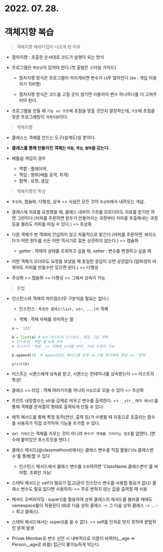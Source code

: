 # 2022. 07. 28.

# 객체지향 복습

> 객체지향 패러다임이 나오게 된 이유

- 절차지향 : 호출한 순서대로 코드가 실행이 되는 방식

- 프로그램은 `확장성`이 있어야 한다.(첫 출발은 스타일 가이드)
  
  - 절차지향 방식은 프로그램이 커지게되면 변수가 너무 많아진다.(ex : 게임 이용자가 100명)

  - 절차지향 방식은 코드를 고칠 곳이 생기면 이용자의 변수 하나하나를 다 고쳐주어야 한다.

- 프로그램을 만들 때 `기능 vs 구조`에 초점을 맞출 것인지 결정하는데, `구조`에 초점을 맞춘 프로그래밍이 `객체지향`이다.

> 객체지향

- 클래스는 객체를 만드는 도구(설계도)일 뿐이다.

- **클래스를 통해 만들어진 객체는 `역할`, `책임`, `협력`을 갖는다.**
  
- 배틀쉽 게임의 경우 
  
  - 역할 : 플레이어, 
  - 책임 : 행위(배를 공격, 피격) 
  - 협력 : 요청, 응답

> 객체지향의 특성

- `추상화`, 캡슐화, 다형성, 상속 => 사실은 모든 것이 `추상화`에서 내려오는 개념.

- 클래스에 자료를 요청했을 때, 클래스 내부의 구조를 모르더라도 자료를 받기만 하면 그만이다.(커피를 주문하면 원두가 만들어지는 과정부터 커피를 추출해내는 과정 등을 몰라도 커피를 마실 수 있다.) => 추상화

- 다른 객체가 본 객체에 간섭하지 않고 자율적으로 맡긴다.(커피를 주문하면, 바리스타가 어떤 원두를 쓰든 어떤 믹서기로 갈든 상관하지 않는다.) => 캡슐화

  - getter : 객체의 상태를 조회하고 싶을 때, setter : 변수를 변경하고 싶을 때

- 어떤 객체가 오더라도 요청을 보냈을 때 동일한 응답이 오면 상관없다.(알바생이 바뀌어도 커피를 만들수만 있으면 된다.) => 다형성

- 추상화 => 캡슐화 => 다형성 => 그래서 상속이 가능
  
> 문법

- 인스턴스와 객체의 차이점(너무 구분지을 필요는 없다.)

  - 인스턴스 : `특정한 클래스(list, str, ...)의` 객체

  - 객체 : 객체 자체를 의미하는 말

  ```python
  a = '123' 

  b = list(a) # b는 리스트의 인스턴스, 혹은 그냥 객체
  # 리스트의 '역할'을 b에 부여
  # 리스트의 '책임' => 객체에 순서를 부여, 자료 수정이 가능

  b.append(3)  # append라는 메서드를 요청 => 3을 추가하여 응답 => '협력'

  print(b)
  ```

- 리스트는 시퀀스에게 상속을 받고, 시퀀스는 컨테이너를 상속받는다 => 리스트의 특성!

- 클래스 == 타입 : 객체 여러가지를 하나의 `타입`으로 모을 수 있다 => 추상화

- 프린트 내장함수는 str을 강제로 씌우고 변수를 출력한다. => `__str__매직 메서드`를 통해 객체를 문자열의 형태로 출력되게 만들 수 있다.

- 매직 메서드를 통해 특정 동작(연산, 출력 등)가 수행될 때 자동으로 호출되는 함수를 사용자가 직접 조작하여 기능을 추가할 수 있다.

- `del 키워드`는 객체를 지우는 것이 아니라 `변수가 객체를 가리키는 참조`를 없앤다. (변수에 붙어있던 포스트잇을 뗀다.)

- 클래스 메서드(@classmethond)에서는 클래스 변수를 직접 활용('cls.클래스변수'를 통해)할 수 있다
  
  - 인스턴스 메서드에서 클래스 변수를 `조회`하려면 'ClassName.클래스변수'를 써야함. 조회만 가능!

- 스태틱 메서드는 self가 필요가 없고(굳이 인스턴스 변수를 사용할 필요가 없다) 클래스 변수도 필요 없다면 사용하자. => 주로 변하지 않는 값을 출력할 때 사용

- 메서드 오버라이딩 : super()를 활용하여 상위 클래스의 메서드를 불러올 때에도 namespace룰이 적용된다 (바로 다음 상위 클래스 -> 그 다음 상위 클래스 -> ... -> 최고 클래스). 

- 스태틱 메서드에서는 super()를 쓸 수 없다. => self를 인자로 받지 못하여 문법적인 문제 발생

- Privae Member로 변수 선언 시 내부적으로 이름이 바뀌어(__age => Person__age로 바뀜) 접근이 불가능하게 막는다. 